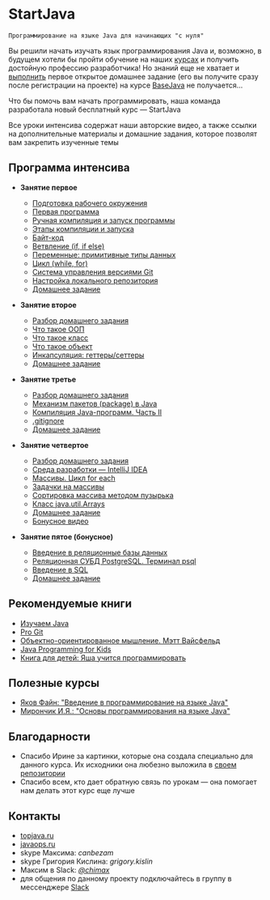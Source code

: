 # StartJava
    Программирование на языке Java для начинающих "с нуля"

Вы решили начать изучать язык программирования Java и, возможно, в будущем хотели бы пройти обучение на наших [курсах](https://topjava.ru/) и получить достойную профессию разработчика!
Но знаний еще не хватает и [выполнить](https://drive.google.com/file/d/1W9AtOE3yvDCOOZxmHSw4lGpFiFVYJB8_/view?usp=sharing) первое открытое домашнее задание (его вы получите сразу после регистрации на проекте) на курсе [BaseJava](https://topjava.ru/basejava) не получается...

Что бы помочь вам начать программировать, наша команда разработала новый бесплатный курс — StartJava

Все уроки интенсива содержат наши авторские видео, а также ссылки на дополнительные материалы и домашние задания, которое позволят вам закрепить изученные темы


## Программа интенсива
- **Занятие первое**
  - [Подготовка рабочего окружения](https://github.com/ichimax/startjava/blob/master/lesson%201.md#1-Подготовка-рабочего-окружения)
  - [Первая программа](https://github.com/ichimax/startjava/blob/master/lesson%201.md#2-Первая-программа)
  - [Ручная компиляция и запуск программы](https://github.com/ichimax/startjava/blob/master/lesson%201.md#3-Ручная-компиляция-и-запуск-программы)
  - [Этапы компиляции и запуска](https://github.com/ichimax/startjava/blob/master/lesson%201.md#4-Этапы-компиляции-и-запуска)
  - [Байт-код](https://github.com/ichimax/startjava/blob/master/lesson%201.md#5-Байт-код)
  - [Ветвление (if, if else)](https://github.com/ichimax/startjava/blob/master/lesson%201.md#6-Ветвление-if-if-else)
  - [Переменные: примитивные типы данных](https://github.com/ichimax/startjava/blob/master/lesson%201.md#7-Переменные-примитивные-типы-данных)
  - [Цикл (while, for)](https://github.com/ichimax/startjava/blob/master/lesson%201.md#8-Цикл-while-for)
  - [Система управления версиями Git](https://github.com/ichimax/startjava/blob/master/lesson%201.md#9-Система-управления-версиями-git)
  - [Настройка локального репозитория](https://github.com/ichimax/startjava/blob/master/lesson%201.md#10-Настройка-локального-репозитория)
  - [Домашнее задание](https://github.com/ichimax/startjava/blob/master/lesson%201.md#11-Домашнее-задание)
  
- **Занятие второе**
  - [Разбор домашнего задания](https://github.com/ichimax/startjava/blob/master/lesson%202.md#Разбор-домашнего-задания)
  - [Что такое ООП](https://github.com/ichimax/startjava/blob/master/lesson%202.md#-1-Что-такое-ООП)
  - [Что такое класс](https://github.com/ichimax/startjava/blob/master/lesson%202.md#-2-Что-такое-класс)
  - [Что такое объект](https://github.com/ichimax/startjava/blob/master/lesson%202.md#-3-Что-такое-объект)
  - [Инкапсуляция: геттеры/сеттеры](https://github.com/ichimax/startjava/blob/master/lesson%202.md#-4-Инкапсуляция-геттерысеттеры)
  - [Домашнее задание](https://github.com/ichimax/startjava/blob/master/lesson%202.md#6-Домашнее-задание)
  
- **Занятие третье**
  - [Разбор домашнего задания](https://github.com/ichimax/startjava/blob/master/lesson%203.md#Разбор-домашнего-задания)
  - [Механизм пакетов (package) в Java](https://github.com/ichimax/startjava/blob/master/lesson%203.md#-1-Механизм-пакетов-package-в-java)
  - [Компиляция Java-программ. Часть II](https://github.com/ichimax/startjava/blob/master/lesson%203.md#-2-Компиляция-java-программ-Часть-ii)
  - [.gitignore](https://github.com/ichimax/startjava/blob/master/lesson%203.md#-3-gitignore)
  - [Домашнее задание](https://github.com/ichimax/startjava/blob/master/lesson%203.md#5-Домашнее-задание)
  
- **Занятие четвертое**
  - [Разбор домашнего задания](https://github.com/ichimax/startjava/blob/master/lesson%204.md#Разбор-домашнего-задания)
  - [Среда разработки — IntelliJ IDEA](https://github.com/ichimax/startjava/blob/master/lesson%204.md#-1-Среда-разработки--intellij-idea)
  - [Массивы. Цикл for each](https://github.com/ichimax/startjava/blob/master/lesson%204.md#-2-Массивы-Цикл-for-each)
  - [Задачки на массивы](https://github.com/ichimax/startjava/blob/master/lesson%204.md#-3-Задачки-на-массивы)
  - [Сортировка массива методом пузырька](https://github.com/ichimax/startjava/blob/master/lesson%204.md#4-Сортировка-массива-методом-пузырька)
  - [Класс java.util.Arrays](https://github.com/ichimax/startjava/blob/master/lesson%204.md#5-Класс-javautilarrays)
  - [Домашнее задание](https://github.com/ichimax/startjava/blob/master/lesson%204.md#6-Домашнее-задание)
  - [Бонусное видео](https://github.com/ichimax/startjava/blob/master/lesson%204.md#7-Бонусное-видео)
  
- **Занятие пятое (бонусное)**
   - [Введение в реляционные базы данных](https://github.com/ichimax/startjava/blob/master/lesson%205.md#-1-Введение-в-реляционные-базы-данных)
   - [Реляционная СУБД PostgreSQL. Терминал psql](https://github.com/ichimax/startjava/blob/master/lesson%205.md#-2-Реляционная-СУБД-postgresql-Терминал-psql)
   - [Введение в SQL](https://github.com/ichimax/startjava/blob/master/lesson%205.md#-3-Введение-в-sql)
   - [Домашнее задание](https://github.com/ichimax/startjava/blob/master/lesson%205.md#4-Домашнее-задание)

## Рекомендуемые книги
 - [Изучаем Java](https://www.ozon.ru/context/detail/id/7821666/)
 - [Pro Git](https://git-scm.com/book/ru/v2)
 - [Объектно-ориентированное мышление. Мэтт Вайсфельд](https://www.ozon.ru/context/detail/id/26036833/)
 - [Java Programming for Kids](http://yfain.github.io/Java4Kids/)
 - [Книга для детей: Яша учится программировать](https://drive.google.com/file/d/1ukTlzMrFX3Zj8X9TXp6U-mJUH1fOKUED/view?usp=sharing)
 
## Полезные курсы
 - [Яков Файн: "Введение в программирование на языке Java"](https://www.youtube.com/playlist?list=PLkKunJj_bZefB1_hhS68092rbF4HFtKjW)
 - [Мирончик И.Я.: "Основы программирования на языке Java"](https://www.youtube.com/playlist?list=PL4535B9D2F8203AC7)
 
## Благодарности
 - Спасибо Ирине за картинки, которые она создала специально для данного курса. Их исходники она любезно выложила в [своем репозитории](https://github.com/gagarina6794/startjava)
 - Спасибо всем, кто дает обратную связь по урокам — она помогает нам делать этот курс еще лучше
 
 ## Контакты
 - [topjava.ru](https://topjava.ru/)
 - [javaops.ru](http://javaops.ru/)
 - skype Максима: *canbezam*
 - skype Григория Кислина: *grigory.kislin*
 - Максим в Slack: [*@chimax*](https://startjava.slack.com/messages/@chimax)
 - для общения по данному проекту подключайтесь в группу в мессенджере [Slack](https://join.slack.com/t/startjava/shared_invite/enQtMjk1ODAxNjgzMjY1LWNlNmY5MzFlMGNjMGYzMDI4MTk3YWM1Zjc3ZDhmZjAwNmE3NzUzYWNiY2ViMjg2NTk3NjBkMGI5NWZmYjhjMjk)
